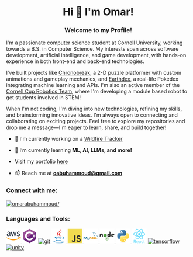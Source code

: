 <h1 align="center">Hi 👋 I'm Omar!</h1>
<h3 align="center">Welcome to my Profile!</h3>

I'm a passionate computer science student at Cornell University, working towards a B.S. in Computer Science. My interests span across software development, artificial intelligence, and game development, with hands-on experience in both front-end and back-end technologies.

I've built projects like [Chronobreak](https://omarriffic.itch.io/chronobreak), a 2-D puzzle platformer with custom animations and gameplay mechanics, and [Earthdex](https://earthdex.vercel.app/), a real-life Pokédex integrating machine learning and APIs. I'm also an active member of the [Cornell Cup Robotics Team](https://cornellcuprobotics.com/), where I'm developing a module based robot to get students involved in STEM!

When I'm not coding, I'm diving into new technologies, refining my skills, and brainstorming innovative ideas. I'm always open to connecting and collaborating on exciting projects. Feel free to explore my repositories and drop me a message—I'm eager to learn, share, and build together!


- 🔭 I'm currently working on a [Wildfire Tracker](https://github.com/Omarrific/disaster-tracker)

- 🌱 I’m currently learning **ML, AI, LLMs, and more!**

- Visit my portfolio [here](https://omarrific.github.io/)

- 📫 Reach me at **oabuhammoud@gmail.com**

<h3 align="left">Connect with me:</h3>
<p align="left">
<a href="https://linkedin.com/in/omarabuhammoud/" target="blank"><img align="center" src="https://raw.githubusercontent.com/rahuldkjain/github-profile-readme-generator/master/src/images/icons/Social/linked-in-alt.svg" alt="omarabuhammoud/" height="30" width="40" /></a>
</p>

<h3 align="left">Languages and Tools:</h3>
<p align="left"> <a href="https://aws.amazon.com" target="_blank" rel="noreferrer"> <img src="https://raw.githubusercontent.com/devicons/devicon/master/icons/amazonwebservices/amazonwebservices-original-wordmark.svg" alt="aws" width="40" height="40"/> </a> <a href="https://www.w3schools.com/cs/" target="_blank" rel="noreferrer"> <img src="https://raw.githubusercontent.com/devicons/devicon/master/icons/csharp/csharp-original.svg" alt="csharp" width="40" height="40"/> </a> <a href="https://git-scm.com/" target="_blank" rel="noreferrer"> <img src="https://www.vectorlogo.zone/logos/git-scm/git-scm-icon.svg" alt="git" width="40" height="40"/> </a> <a href="https://www.java.com" target="_blank" rel="noreferrer"> <img src="https://raw.githubusercontent.com/devicons/devicon/master/icons/java/java-original.svg" alt="java" width="40" height="40"/> </a> <a href="https://developer.mozilla.org/en-US/docs/Web/JavaScript" target="_blank" rel="noreferrer"> <img src="https://raw.githubusercontent.com/devicons/devicon/master/icons/javascript/javascript-original.svg" alt="javascript" width="40" height="40"/> </a> <a href="https://www.mysql.com/" target="_blank" rel="noreferrer"> <img src="https://raw.githubusercontent.com/devicons/devicon/master/icons/mysql/mysql-original-wordmark.svg" alt="mysql" width="40" height="40"/> </a> <a href="https://nodejs.org" target="_blank" rel="noreferrer"> <img src="https://raw.githubusercontent.com/devicons/devicon/master/icons/nodejs/nodejs-original-wordmark.svg" alt="nodejs" width="40" height="40"/> </a> <a href="https://www.python.org" target="_blank" rel="noreferrer"> <img src="https://raw.githubusercontent.com/devicons/devicon/master/icons/python/python-original.svg" alt="python" width="40" height="40"/> </a> <a href="https://reactjs.org/" target="_blank" rel="noreferrer"> <img src="https://raw.githubusercontent.com/devicons/devicon/master/icons/react/react-original-wordmark.svg" alt="react" width="40" height="40"/> </a> <a href="https://www.tensorflow.org" target="_blank" rel="noreferrer"> <img src="https://www.vectorlogo.zone/logos/tensorflow/tensorflow-icon.svg" alt="tensorflow" width="40" height="40"/> </a> <a href="https://unity.com/" target="_blank" rel="noreferrer"> <img src="https://www.vectorlogo.zone/logos/unity3d/unity3d-icon.svg" alt="unity" width="40" height="40"/> </a> </p>
